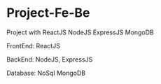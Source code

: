 # Project-Fe-Be
Project with ReactJS NodeJS ExpressJS MongoDB

FrontEnd: ReactJS 

BackEnd: NodeJS, ExpressJS

Database: NoSql MongoDB

